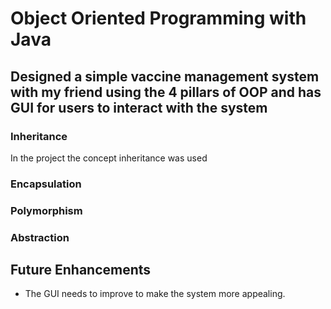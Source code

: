# Object Oriented Programming with Java

## Designed a simple vaccine management system with my friend using the 4 pillars of OOP and has GUI for users to interact with the system 

### Inheritance
In the project the concept inheritance was used 

### Encapsulation


### Polymorphism


### Abstraction 


## Future Enhancements
- The GUI needs to improve to make the system more appealing. 
